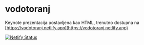 # vodotoranj

Keynote prezentacija postavljena kao HTML, trenutno dostupna na [https://vodotoranj.netlify.app](https://vodotoranj.netlify.app)

[![Netlify Status](https://api.netlify.com/api/v1/badges/829c34ee-6769-4f80-90be-edb9516c3321/deploy-status)](https://app.netlify.com/sites/vodotoranj/deploys)

